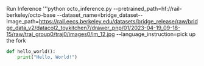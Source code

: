 Run Inference
'''python octo_inference.py --pretrained_path=hf://rail-berkeley/octo-base --dataset_name=bridge_dataset-- image_path=https://rail.eecs.berkeley.edu/datasets/bridge_release/raw/bridge_data_v2/datacol2_toykitchen7/drawer_pnp/01/2023-04-19_09-18-15/raw/traj_group0/traj0/images0/im_12.jpg
--language_instruction=pick up the fork
```python
def hello_world():
    print("Hello, World!")
```
